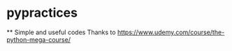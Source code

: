 # pypractices
** Simple and useful codes
Thanks to https://www.udemy.com/course/the-python-mega-course/
